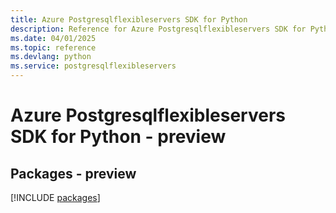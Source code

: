 ```yaml
---
title: Azure Postgresqlflexibleservers SDK for Python
description: Reference for Azure Postgresqlflexibleservers SDK for Python
ms.date: 04/01/2025
ms.topic: reference
ms.devlang: python
ms.service: postgresqlflexibleservers
---
```

# Azure Postgresqlflexibleservers SDK for Python - preview
## Packages - preview
[!INCLUDE [packages](postgresqlflexibleservers-index.md)]
